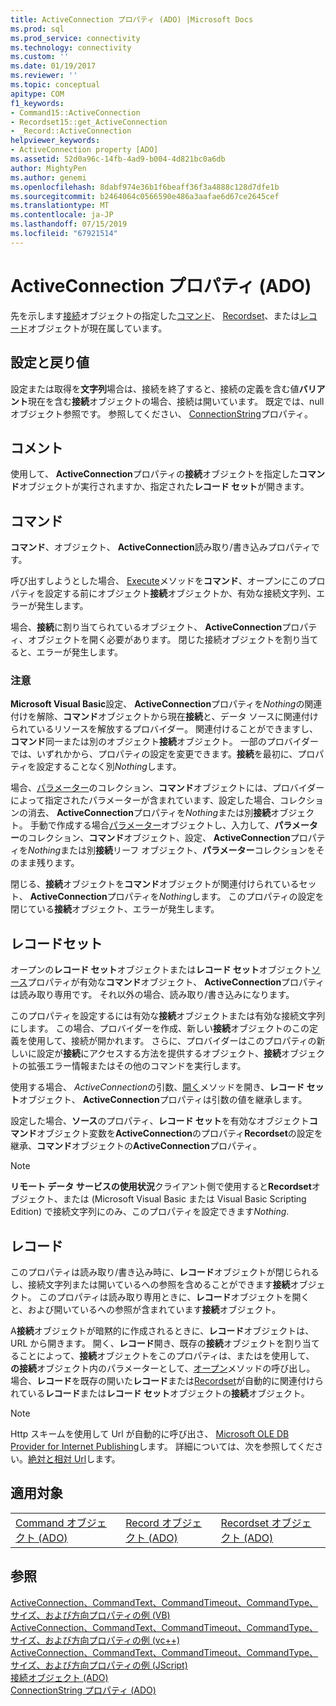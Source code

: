 ```yaml
---
title: ActiveConnection プロパティ (ADO) |Microsoft Docs
ms.prod: sql
ms.prod_service: connectivity
ms.technology: connectivity
ms.custom: ''
ms.date: 01/19/2017
ms.reviewer: ''
ms.topic: conceptual
apitype: COM
f1_keywords:
- Command15::ActiveConnection
- Recordset15::get_ActiveConnection
- _Record::ActiveConnection
helpviewer_keywords:
- ActiveConnection property [ADO]
ms.assetid: 52d0a96c-14fb-4ad9-b004-4d821bc0a6db
author: MightyPen
ms.author: genemi
ms.openlocfilehash: 8dabf974e36b1f6beaff36f3a4888c128d7dfe1b
ms.sourcegitcommit: b2464064c0566590e486a3aafae6d67ce2645cef
ms.translationtype: MT
ms.contentlocale: ja-JP
ms.lasthandoff: 07/15/2019
ms.locfileid: "67921514"
---
```

# <a name="activeconnection-property-ado"></a>ActiveConnection プロパティ (ADO)
先を示します[接続](../../../ado/reference/ado-api/connection-object-ado.md)オブジェクトの指定した[コマンド](../../../ado/reference/ado-api/command-object-ado.md)、 [Recordset](../../../ado/reference/ado-api/recordset-object-ado.md)、または[レコード](../../../ado/reference/ado-api/record-object-ado.md)オブジェクトが現在属しています。  
  
## <a name="settings-and-return-values"></a>設定と戻り値  
 設定または取得を**文字列**場合は、接続を終了すると、接続の定義を含む値**バリアント**現在を含む**接続**オブジェクトの場合、接続は開いています。 既定では、null オブジェクト参照です。 参照してください、 [ConnectionString](../../../ado/reference/ado-api/connectionstring-property-ado.md)プロパティ。  
  
## <a name="remarks"></a>コメント  
 使用して、 **ActiveConnection**プロパティの**接続**オブジェクトを指定した**コマンド**オブジェクトが実行されますか、指定された**レコード セット**が開きます。  
  
## <a name="command"></a>コマンド  
 **コマンド**、オブジェクト、 **ActiveConnection**読み取り/書き込みプロパティです。  
  
 呼び出すしようとした場合、 [Execute](../../../ado/reference/ado-api/execute-method-ado-command.md)メソッドを**コマンド**、オープンにこのプロパティを設定する前にオブジェクト**接続**オブジェクトか、有効な接続文字列、エラーが発生します。  
  
 場合、**接続**に割り当てられているオブジェクト、 **ActiveConnection**プロパティ、オブジェクトを開く必要があります。 閉じた接続オブジェクトを割り当てると、エラーが発生します。  
  
### <a name="note"></a>注意  
 **Microsoft Visual Basic**設定、 **ActiveConnection**プロパティを*Nothing*の関連付けを解除、**コマンド**オブジェクトから現在**接続**と、データ ソースに関連付けられているリソースを解放するプロバイダー。 関連付けることができますし、**コマンド**同一または別のオブジェクト**接続**オブジェクト。 一部のプロバイダーでは、いずれかから、プロパティの設定を変更できます。**接続**を最初に、プロパティを設定することなく別*Nothing*します。  
  
 場合、[パラメーター](../../../ado/reference/ado-api/parameters-collection-ado.md)のコレクション、**コマンド**オブジェクトには、プロバイダーによって指定されたパラメーターが含まれています、設定した場合、コレクションの消去、 **ActiveConnection**プロパティを*Nothing*または別**接続**オブジェクト。 手動で作成する場合[パラメーター](../../../ado/reference/ado-api/parameter-object.md)オブジェクトし、入力して、**パラメーター**のコレクション、**コマンド**オブジェクト、設定、 **ActiveConnection**プロパティを*Nothing*または別**接続**リーフ オブジェクト、**パラメーター**コレクションをそのまま残ります。  
  
 閉じる、**接続**オブジェクトを**コマンド**オブジェクトが関連付けられているセット、 **ActiveConnection**プロパティを*Nothing*します。 このプロパティの設定を閉じている**接続**オブジェクト、エラーが発生します。  
  
## <a name="recordset"></a>レコードセット  
 オープンの**レコード セット**オブジェクトまたは**レコード セット**オブジェクト[ソース](../../../ado/reference/ado-api/source-property-ado-recordset.md)プロパティが有効な**コマンド**オブジェクト、 **ActiveConnection**プロパティは読み取り専用です。 それ以外の場合、読み取り/書き込みになります。  
  
 このプロパティを設定するには有効な**接続**オブジェクトまたは有効な接続文字列にします。 この場合、プロバイダーを作成、新しい**接続**オブジェクトのこの定義を使用して、接続が開かれます。 さらに、プロバイダーはこのプロパティの新しいに設定が**接続**にアクセスする方法を提供するオブジェクト、**接続**オブジェクトの拡張エラー情報またはその他のコマンドを実行します。  
  
 使用する場合、 *ActiveConnection*の引数、[開く](../../../ado/reference/ado-api/open-method-ado-recordset.md)メソッドを開き、**レコード セット**オブジェクト、 **ActiveConnection**プロパティは引数の値を継承します。  
  
 設定した場合、**ソース**のプロパティ、**レコード セット**を有効なオブジェクト**コマンド**オブジェクト変数を**ActiveConnection**のプロパティ**Recordset**の設定を継承、**コマンド**オブジェクトの**ActiveConnection**プロパティ。  
  
> [!NOTE]
>  **リモート データ サービスの使用状況**クライアント側で使用すると**Recordset**オブジェクト、または (Microsoft Visual Basic または Visual Basic Scripting Edition) で接続文字列にのみ、このプロパティを設定できます*Nothing*.  
  
## <a name="record"></a>レコード  
 このプロパティは読み取り/書き込み時に、**レコード**オブジェクトが閉じられるし、接続文字列または開いているへの参照を含めることができます**接続**オブジェクト。 このプロパティは読み取り専用ときに、**レコード**オブジェクトを開くと、および開いているへの参照が含まれています**接続**オブジェクト。  
  
 A**接続**オブジェクトが暗黙的に作成されるときに、**レコード**オブジェクトは、URL から開きます。 開く、**レコード**開き、既存の**接続**オブジェクトを割り当てることによって、**接続**オブジェクトをこのプロパティは、またはを使用して、 **の接続**オブジェクト内のパラメーターとして、[オープン](../../../ado/reference/ado-api/open-method-ado-record.md)メソッドの呼び出し。 場合、**レコード**を既存の開いた**レコード**または[Recordset](../../../ado/reference/ado-api/recordset-object-ado.md)が自動的に関連付けられている**レコード**または**レコード セット**オブジェクトの**接続**オブジェクト。  
  
> [!NOTE]
>  Http スキームを使用して Url が自動的に呼び出さ、 [Microsoft OLE DB Provider for Internet Publishing](../../../ado/guide/appendixes/microsoft-ole-db-provider-for-internet-publishing.md)します。 詳細については、次を参照してください。[絶対と相対 Url](../../../ado/guide/data/absolute-and-relative-urls.md)します。  
  
## <a name="applies-to"></a>適用対象  
  
||||  
|-|-|-|  
|[Command オブジェクト (ADO)](../../../ado/reference/ado-api/command-object-ado.md)|[Record オブジェクト (ADO)](../../../ado/reference/ado-api/record-object-ado.md)|[Recordset オブジェクト (ADO)](../../../ado/reference/ado-api/recordset-object-ado.md)|  
  
## <a name="see-also"></a>参照  
 [ActiveConnection、CommandText、CommandTimeout、CommandType、サイズ、および方向プロパティの例 (VB)](../../../ado/reference/ado-api/activeconnection-commandtext-commandtimeout-commandtype-size-example-vb.md)   
 [ActiveConnection、CommandText、CommandTimeout、CommandType、サイズ、および方向プロパティの例 (vc++)](../../../ado/reference/ado-api/activeconnection-commandtext-commandtimeout-commandtype-size-example-vc.md)   
 [ActiveConnection、CommandText、CommandTimeout、CommandType、サイズ、および方向プロパティの例 (JScript)](../../../ado/reference/ado-api/activeconnection-commandtext-timeout-type-size-example-jscript.md)   
 [接続オブジェクト (ADO)](../../../ado/reference/ado-api/connection-object-ado.md)   
 [ConnectionString プロパティ (ADO)](../../../ado/reference/ado-api/connectionstring-property-ado.md)
